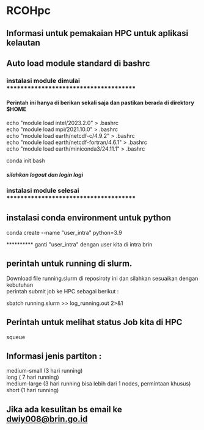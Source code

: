 # RCOHpc
## Informasi untuk pemakaian HPC untuk aplikasi kelautan

## Auto load module standard di bashrc  
### instalasi module dimulai *************************************    
#### Perintah ini hanya di berikan sekali saja dan pastikan berada di direktory $HOME  

echo "module load intel/2023.2.0" > .bashrc  
echo "module load mpi/2021.10.0" > .bashrc  
echo "module load earth/netcdf-c/4.9.2" > .bashrc  
echo "module load earth/netcdf-fortran/4.6.1" > .bashrc  
echo "module load earth/miniconda3/24.11.1" > .bashrc

conda init bash  

##### silahkan logout dan login lagi
### instalasi module selesai *************************************   

## instalasi conda environment untuk python

conda create --name "user_intra" python=3.9

********** ganti "user_intra" dengan user kita di intra brin

## perintah untuk running di slurm. 
Download file running.slurm di reposiroty ini dan silahkan sesuaikan dengan kebutuhan  
perintah submit job ke HPC sebagai berikut :  

sbatch running.slurm >> log_running.out 2>&1  

## Perintah untuk melihat status Job kita di HPC
squeue   
 
## Informasi jenis partiton :   
medium-small (3 hari running)  
long  ( 7 hari running)  
medium-large (3 hari running  bisa lebih dari 1 nodes, permintaan khusus)  
short (1 hari running)  


## Jika ada kesulitan bs email ke dwiy008@brin.go.id


